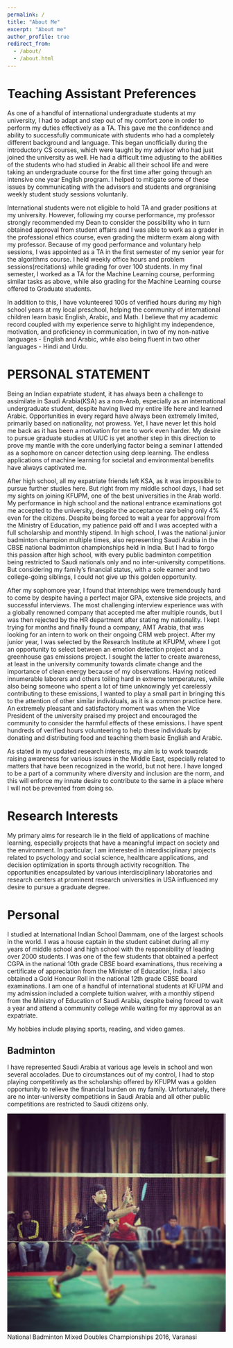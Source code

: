 ```yaml
---
permalink: /
title: "About Me"
excerpt: "About me"
author_profile: true
redirect_from: 
  - /about/
  - /about.html
---
```


Teaching Assistant Preferences
======
As one of a handful of international undergraduate students at my university, I had to adapt and step out of my comfort zone in order to perform my duties effectively as a TA. This gave me the confidence and ability to successfully communicate with students who had a completely different background and language. This began unofficially during the introductory CS courses, which were taught by my advisor who had just joined the university as well. He had a difficult time adjusting to the abilities of the students who had studied in Arabic all their school life and were taking an undergraduate course for the first time after going through an intensive one year English program. I helped to mitigate some of these issues by communicating with the advisors and students and orgranising weekly student study sessions voluntarily. 

International students were not eligible to hold TA and grader positions at my university. However, following my course performance, my professor strongly recommended my Dean to consider the possibility who in turn obtained approval from student affairs and I was able to work as a grader in the professional ethics course, even grading the midterm exam along with my professor. Because of my good performance and voluntary help sessions, I was appointed as a TA in the first semester of my senior year for the algorithms course. I held weekly office hours and problem sessions(recitations) while grading for over 100 students. In my final semester, I worked as a TA for the Machine Learning course, performing similar tasks as above, while also grading for the Machine Learning course offered to Graduate students.

In addition to this, I have volunteered 100s of verified hours during my high school years at my local preschool, helping the community of international children learn basic English, Arabic, and Math.  I believe that my academic record coupled with my experience serve to highlight my independence, motivation, and proficiency in communication, in two of my non-native languages - English and Arabic, while also being fluent in two other languages - Hindi and Urdu. 


PERSONAL STATEMENT
======

Being an Indian expatriate student, it has always been a challenge to assimilate in Saudi Arabia(KSA) as a non-Arab, especially as an international undergraduate student, despite having lived my entire life here and learned Arabic. Opportunities in every regard have always been extremely limited, primarily based on nationality, not prowess. Yet, I have never let this hold me back as it has been a motivation for me to work even harder. My desire to pursue graduate studies at UIUC is yet another step in this direction to prove my mantle with the core underlying factor being a seminar I attended as a sophomore on cancer detection using deep learning. The endless applications of machine learning for societal and environmental benefits have always captivated me. 

After high school, all my expatriate friends left KSA, as it was impossible to pursue further studies here. But right from my middle school days, I had set my sights on joining KFUPM, one of the best universities in the Arab world. My performance in high school and the national entrance examinations got me accepted to the university, despite the acceptance rate being only 4% even for the citizens. Despite being forced to wait a year for approval from the Ministry of Education, my patience paid off and I was accepted with a full scholarship and monthly stipend. In high school, I was the national junior badminton champion multiple times, also representing Saudi Arabia in the CBSE national badminton championships held in India. But I had to forgo this passion after high school, with every public badminton competition being restricted to Saudi nationals only and no inter-university competitions. But considering my family’s financial status, with a sole earner and two college-going siblings, I could not give up this golden opportunity. 

After my sophomore year, I found that internships were tremendously hard to come by despite having a perfect major GPA, extensive side projects, and successful interviews. The most challenging interview experience was with a globally renowned company that accepted me after multiple rounds, but I was then rejected by the HR department after stating my nationality. I kept trying for months and finally found a company, AMT Arabia, that was looking for an intern to work on their ongoing CRM web project. After my junior year, I was selected by the Research Institute at KFUPM, where I got an opportunity to select between an emotion detection project and a greenhouse gas emissions project. I sought the latter to create awareness, at least in the university community towards climate change and the importance of clean energy because of my observations. Having noticed innumerable laborers and others toiling hard in extreme temperatures, while also being someone who spent a lot of time unknowingly yet carelessly contributing to these emissions, I wanted to play a small part in bringing this to the attention of other similar individuals, as it is a common practice here. An extremely pleasant and satisfactory moment was when the Vice President of the university praised my project and encouraged the community to consider the harmful effects of these emissions. I have spent hundreds of verified hours volunteering to help these individuals by donating and distributing food and teaching them basic English and Arabic. 

As stated in my updated research interests, my aim is to work towards raising awareness for various issues in the Middle East, especially related to matters that have been recognized in the world, but not here. I have longed to be a part of a community where diversity and inclusion are the norm, and this will enforce my innate desire to contribute to the same in a place where I will not be prevented from doing so.


Research Interests
======
My primary aims for research lie in the field of applications of machine learning, especially projects that have a meaningful impact on society and the environment. In particular, I am interested in interdisciplinary projects related to psychology and social science, healthcare applications, and decision optimization in sports through activity recognition. The opportunities encapsulated by various interdisciplinary laboratories and research centers at prominent research universities in USA influenced my desire to pursue a graduate degree. 

Personal
======
I studied at International Indian School Dammam, one of the largest schools in the world. I was a house captain in the student cabinet during all my years of middle school and high school with the responsibility of leading over 2000 students. I was one of the few students that obtained a perfect CGPA in the national 10th grade CBSE board examinations, thus receiving a certificate of appreciation from the Minister of Education, India. I also obtained a Gold Honour Roll in the national 12th grade CBSE board examinations. I am one of a handful of international students at KFUPM and my admission included a complete tuition waiver, with a monthly stipend from the Ministry of Education of Saudi Arabia, despite being forced to wait a year and attend a community college while waiting for my approval as an expatriate.

My hobbies include playing sports, reading, and video games.


Badminton
------
I have represented Saudi Arabia at various age levels in school and won several accolades. Due to circumstances out of my control, I had to stop playing competitively as the scholarship offered by KFUPM was a golden opportunity to relieve the financial burden on my family. Unfortunately, there are no inter-university competitions in Saudi Arabia and all other public competitions are restricted to Saudi citizens only.

![National Badminton Mixed Doubles Championships 2016, Varanasi](/images/badminton.jpeg)
National Badminton Mixed Doubles Championships 2016, Varanasi
